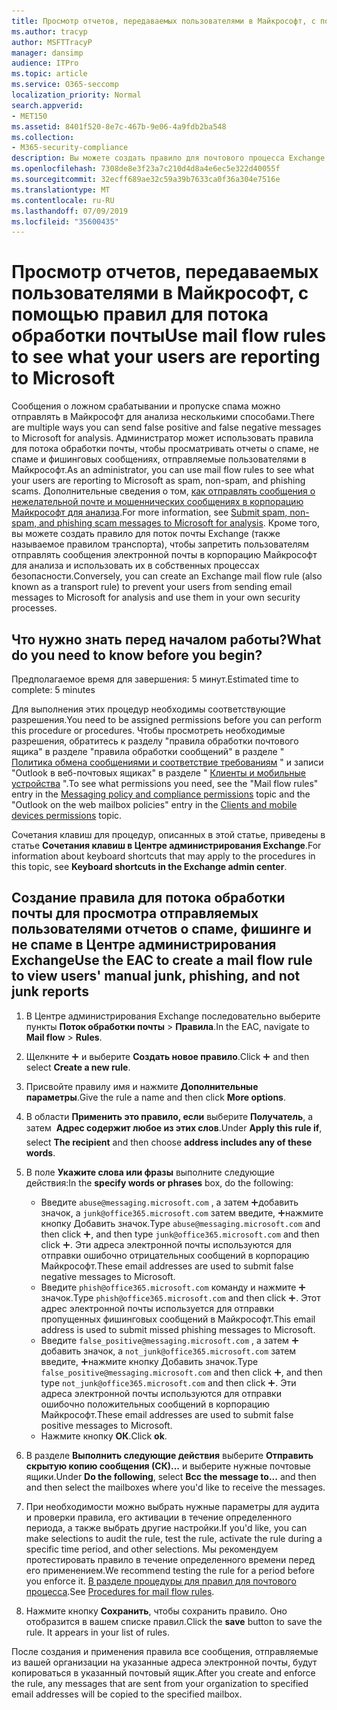 ```yaml
---
title: Просмотр отчетов, передаваемых пользователями в Майкрософт, с помощью правил для потока обработки почты
ms.author: tracyp
author: MSFTTracyP
manager: dansimp
audience: ITPro
ms.topic: article
ms.service: O365-seccomp
localization_priority: Normal
search.appverid:
- MET150
ms.assetid: 8401f520-8e7c-467b-9e06-4a9fdb2ba548
ms.collection:
- M365-security-compliance
description: Вы можете создать правило для почтового процесса Exchange, чтобы пользователи не могли отправлять сообщения электронной почты в корпорацию Майкрософт для анализа и использовать их в собственных процессах безопасности.
ms.openlocfilehash: 7308de8e3f23a7c210d4d8a4e6ec5e322d40055f
ms.sourcegitcommit: 32ecff689ae32c59a39b7633ca0f36a304e7516e
ms.translationtype: MT
ms.contentlocale: ru-RU
ms.lasthandoff: 07/09/2019
ms.locfileid: "35600435"
---
```

# <a name="use-mail-flow-rules-to-see-what-your-users-are-reporting-to-microsoft"></a><span data-ttu-id="0d4cc-103">Просмотр отчетов, передаваемых пользователями в Майкрософт, с помощью правил для потока обработки почты</span><span class="sxs-lookup"><span data-stu-id="0d4cc-103">Use mail flow rules to see what your users are reporting to Microsoft</span></span>

<span data-ttu-id="0d4cc-104">Сообщения о ложном срабатывании и пропуске спама можно отправлять в Майкрософт для анализа несколькими способами.</span><span class="sxs-lookup"><span data-stu-id="0d4cc-104">There are multiple ways you can send false positive and false negative messages to Microsoft for analysis.</span></span> <span data-ttu-id="0d4cc-105">Администратор может использовать правила для потока обработки почты, чтобы просматривать отчеты о спаме, не спаме и фишинговых сообщениях, отправляемые пользователями в Майкрософт.</span><span class="sxs-lookup"><span data-stu-id="0d4cc-105">As an administrator, you can use mail flow rules to see what your users are reporting to Microsoft as spam, non-spam, and phishing scams.</span></span> <span data-ttu-id="0d4cc-106">Дополнительные сведения о том, [как отправлять сообщения о нежелательной почте и мошеннических сообщениях в корпорацию Майкрософт для анализа](submit-spam-non-spam-and-phishing-scam-messages-to-microsoft-for-analysis.md).</span><span class="sxs-lookup"><span data-stu-id="0d4cc-106">For more information, see [Submit spam, non-spam, and phishing scam messages to Microsoft for analysis](submit-spam-non-spam-and-phishing-scam-messages-to-microsoft-for-analysis.md).</span></span> <span data-ttu-id="0d4cc-107">Кроме того, вы можете создать правило для поток почты Exchange (также называемое правилом транспорта), чтобы запретить пользователям отправлять сообщения электронной почты в корпорацию Майкрософт для анализа и использовать их в собственных процессах безопасности.</span><span class="sxs-lookup"><span data-stu-id="0d4cc-107">Conversely, you can create an Exchange mail flow rule (also known as a transport rule) to prevent your users from sending email messages to Microsoft for analysis and use them in your own security processes.</span></span>
  
## <a name="what-do-you-need-to-know-before-you-begin"></a><span data-ttu-id="0d4cc-108">Что нужно знать перед началом работы?</span><span class="sxs-lookup"><span data-stu-id="0d4cc-108">What do you need to know before you begin?</span></span>

<span data-ttu-id="0d4cc-109">Предполагаемое время для завершения: 5 минут.</span><span class="sxs-lookup"><span data-stu-id="0d4cc-109">Estimated time to complete: 5 minutes</span></span>
  
<span data-ttu-id="0d4cc-110">Для выполнения этих процедур необходимы соответствующие разрешения.</span><span class="sxs-lookup"><span data-stu-id="0d4cc-110">You need to be assigned permissions before you can perform this procedure or procedures.</span></span> <span data-ttu-id="0d4cc-111">Чтобы просмотреть необходимые разрешения, обратитесь к разделу "правила обработки почтового ящика" в разделе "правила обработки сообщений" в разделе " [Политика обмена сообщениями и соответствие требованиям](http://technet.microsoft.com/library/ec4d3b9f-b85a-4cb9-95f5-6fc149c3899b.aspx) " и записи "Outlook в веб-почтовых ящиках" в разделе " [Клиенты и мобильные устройства](http://technet.microsoft.com/library/57eca42a-5a7f-4c65-89f0-7a84f2dbea19.aspx) ".</span><span class="sxs-lookup"><span data-stu-id="0d4cc-111">To see what permissions you need, see the "Mail flow rules" entry in the [Messaging policy and compliance permissions](http://technet.microsoft.com/library/ec4d3b9f-b85a-4cb9-95f5-6fc149c3899b.aspx) topic and the "Outlook on the web mailbox policies" entry in the [Clients and mobile devices permissions](http://technet.microsoft.com/library/57eca42a-5a7f-4c65-89f0-7a84f2dbea19.aspx) topic.</span></span> 
  
<span data-ttu-id="0d4cc-112">Сочетания клавиш для процедур, описанных в этой статье, приведены в статье **Сочетания клавиш в Центре администрирования Exchange**.</span><span class="sxs-lookup"><span data-stu-id="0d4cc-112">For information about keyboard shortcuts that may apply to the procedures in this topic, see **Keyboard shortcuts in the Exchange admin center**.</span></span>
  
## <a name="use-the-eac-to-create-a-mail-flow-rule-to-view-users-manual-junk-phishing-and-not-junk-reports"></a><span data-ttu-id="0d4cc-113">Создание правила для потока обработки почты для просмотра отправляемых пользователями отчетов о спаме, фишинге и не спаме в Центре администрирования Exchange</span><span class="sxs-lookup"><span data-stu-id="0d4cc-113">Use the EAC to create a mail flow rule to view users' manual junk, phishing, and not junk reports</span></span>

1. <span data-ttu-id="0d4cc-114">В Центре администрирования Exchange последовательно выберите пункты **Поток обработки почты** \> **Правила**.</span><span class="sxs-lookup"><span data-stu-id="0d4cc-114">In the EAC, navigate to **Mail flow** \> **Rules**.</span></span>
    
2. <span data-ttu-id="0d4cc-115">Щелкните ![Значок добавления](media/ITPro-EAC-AddIcon.gif) и выберите **Создать новое правило**.</span><span class="sxs-lookup"><span data-stu-id="0d4cc-115">Click ![Add Icon](media/ITPro-EAC-AddIcon.gif) and then select **Create a new rule**.</span></span>
    
3. <span data-ttu-id="0d4cc-116">Присвойте правилу имя и нажмите **Дополнительные параметры**.</span><span class="sxs-lookup"><span data-stu-id="0d4cc-116">Give the rule a name and then click **More options**.</span></span>
    
4. <span data-ttu-id="0d4cc-117">В области **Применить это правило, если** выберите **Получатель**, а затем  **Адрес содержит любое из этих слов**.</span><span class="sxs-lookup"><span data-stu-id="0d4cc-117">Under **Apply this rule if**, select **The recipient** and then choose **address includes any of these words**.</span></span>
    
5. <span data-ttu-id="0d4cc-118">В поле **Укажите слова или фразы** выполните следующие действия:</span><span class="sxs-lookup"><span data-stu-id="0d4cc-118">In the **specify words or phrases** box, do the following:</span></span> 
    - <span data-ttu-id="0d4cc-119">Введите `abuse@messaging.microsoft.com` , а затем ![нажмите кнопку](media/ITPro-EAC-AddIcon.gif)добавить значок, а `junk@office365.microsoft.com` затем введите, ![а затем](media/ITPro-EAC-AddIcon.gif)нажмите кнопку Добавить значок.</span><span class="sxs-lookup"><span data-stu-id="0d4cc-119">Type `abuse@messaging.microsoft.com` and then click ![Add Icon](media/ITPro-EAC-AddIcon.gif), and then type `junk@office365.microsoft.com` and then click ![Add Icon](media/ITPro-EAC-AddIcon.gif).</span></span> <span data-ttu-id="0d4cc-120">Эти адреса электронной почты используются для отправки ошибочно отрицательных сообщений в корпорацию Майкрософт.</span><span class="sxs-lookup"><span data-stu-id="0d4cc-120">These email addresses are used to submit false negative messages to Microsoft.</span></span>
    - <span data-ttu-id="0d4cc-121">Введите `phish@office365.microsoft.com` команду и нажмите ![кнопку Добавить](media/ITPro-EAC-AddIcon.gif)значок.</span><span class="sxs-lookup"><span data-stu-id="0d4cc-121">Type `phish@office365.microsoft.com` and then click ![Add Icon](media/ITPro-EAC-AddIcon.gif).</span></span> <span data-ttu-id="0d4cc-122">Этот адрес электронной почты используется для отправки пропущенных фишинговых сообщений в Майкрософт.</span><span class="sxs-lookup"><span data-stu-id="0d4cc-122">This email address is used to submit missed phishing messages to Microsoft.</span></span>
    - <span data-ttu-id="0d4cc-123">Введите `false_positive@messaging.microsoft.com` , а затем ![нажмите кнопку](media/ITPro-EAC-AddIcon.gif)добавить значок, а `not_junk@office365.microsoft.com` затем введите, ![а затем](media/ITPro-EAC-AddIcon.gif)нажмите кнопку Добавить значок.</span><span class="sxs-lookup"><span data-stu-id="0d4cc-123">Type `false_positive@messaging.microsoft.com` and then click ![Add Icon](media/ITPro-EAC-AddIcon.gif), and then type `not_junk@office365.microsoft.com` and then click ![Add Icon](media/ITPro-EAC-AddIcon.gif).</span></span> <span data-ttu-id="0d4cc-124">Эти адреса электронной почты используются для отправки ошибочно положительных сообщений в корпорацию Майкрософт.</span><span class="sxs-lookup"><span data-stu-id="0d4cc-124">These email addresses are used to submit false positive messages to Microsoft.</span></span>
    - <span data-ttu-id="0d4cc-125">Нажмите кнопку **ОК**.</span><span class="sxs-lookup"><span data-stu-id="0d4cc-125">Click **ok**.</span></span>
    
6. <span data-ttu-id="0d4cc-126">В разделе **Выполнить следующие действия** выберите **Отправить скрытую копию сообщения (СК)...** и выберите нужные почтовые ящики.</span><span class="sxs-lookup"><span data-stu-id="0d4cc-126">Under **Do the following**, select **Bcc the message to...** and then and then select the mailboxes where you'd like to receive the messages.</span></span> 
    
7. <span data-ttu-id="0d4cc-127">При необходимости можно выбрать нужные параметры для аудита и проверки правила, его активации в течение определенного периода, а также выбрать другие настройки.</span><span class="sxs-lookup"><span data-stu-id="0d4cc-127">If you'd like, you can make selections to audit the rule, test the rule, activate the rule during a specific time period, and other selections.</span></span> <span data-ttu-id="0d4cc-128">Мы рекомендуем протестировать правило в течение определенного времени перед его применением.</span><span class="sxs-lookup"><span data-stu-id="0d4cc-128">We recommend testing the rule for a period before you enforce it.</span></span> <span data-ttu-id="0d4cc-129">[В разделе процедуры для правил для почтового процесса](https://docs.microsoft.com/Exchange/policy-and-compliance/mail-flow-rules/mail-flow-rule-procedures).</span><span class="sxs-lookup"><span data-stu-id="0d4cc-129">See [Procedures for mail flow rules](https://docs.microsoft.com/Exchange/policy-and-compliance/mail-flow-rules/mail-flow-rule-procedures).</span></span> 
    
8. <span data-ttu-id="0d4cc-p107">Нажмите кнопку **Сохранить**, чтобы сохранить правило. Оно отобразится в вашем списке правил.</span><span class="sxs-lookup"><span data-stu-id="0d4cc-p107">Click the **save** button to save the rule. It appears in your list of rules.</span></span> 
    
<span data-ttu-id="0d4cc-132">После создания и применения правила все сообщения, отправляемые из вашей организации на указанные адреса электронной почты, будут копироваться в указанный почтовый ящик.</span><span class="sxs-lookup"><span data-stu-id="0d4cc-132">After you create and enforce the rule, any messages that are sent from your organization to specified email addresses will be copied to the specified mailbox.</span></span>
  

